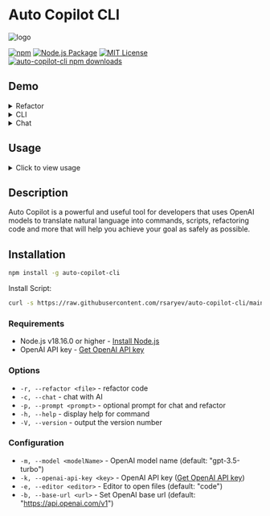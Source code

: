 # Auto Copilot CLI

![logo](https://user-images.githubusercontent.com/70219513/236394679-7b1f4ac4-4454-4e91-97ea-41326d1df5b4.png)

[![npm](https://img.shields.io/npm/v/auto-copilot-cli)](https://www.npmjs.com/package/auto-copilot-cli)
[![Node.js Package](https://github.com/rsaryev/auto-copilot-cli/actions/workflows/npm-publish.yml/badge.svg)](https://github.com/rsaryev/auto-copilot-cli/actions/workflows/npm-publish.yml)
[![MIT License](https://img.shields.io/badge/license-MIT-blue)](https://github.com/transitive-bullshit/chatgpt-api/blob/main/license)
[![auto-copilot-cli npm downloads](https://img.shields.io/npm/dt/auto-copilot-cli)](https://www.npmjs.com/package/auto-copilot-cli)

## Demo

<details>
  <summary>Refactor</summary>

https://github.com/rsaryev/auto-copilot-cli/assets/70219513/cfe93a60-f214-4125-a2bf-80fac6d9b25d

</details>

<details>
  <summary>CLI</summary>

https://github.com/rsaryev/auto-copilot-cli/assets/70219513/3b6d7d7c-cd07-485b-8ee7-29649788a06f

</details>

<details>
  <summary>Chat</summary>

https://github.com/rsaryev/auto-copilot-cli/assets/70219513/c02a2918-f4b8-46e6-8fb7-88636a71f81b

</details>

## Usage

<details>
  <summary>Click to view usage</summary>

```bash
# Chat with AI with prompt
$ copilot -c --prompt "You are a web developer"

# Chat with AI without prompt
$ copilot -c

# Refactor code
$ copilot -r <file>

# Refactor code with prompt
$ copilot -r ./server.js -p "transform server.js to use typescript"

# Rename all files in the current directory to lowercase
$ copilot "rename files in the current directory to lowercase"

# Convert all images in the current directory to size 100x100
$ copilot "convert all images in the current directory to size 100x100"

# Create a file with implementation of binary search
$ copilot "create a js file with implementation of binary search"

# Create a simple web server in Node.js using Koajs
$ copilot "create a simple web server in Node.js using Koajs"

# Start PostgreSQL in Docker
$ copilot "start PostgreSQL in Docker"
```

</details>

## Description

Auto Copilot is a powerful and useful tool for developers that uses OpenAI models to translate natural language into commands, scripts, refactoring code and more that will help you achieve your goal as safely as possible.

## Installation

```bash
npm install -g auto-copilot-cli
```

Install Script:

```bash
curl -s https://raw.githubusercontent.com/rsaryev/auto-copilot-cli/main/deployment/deploy.bash | bash
```

### Requirements

- Node.js v18.16.0 or higher - [Install Node.js](https://nodejs.org/en/download/)
- OpenAI API key - [Get OpenAI API key](https://beta.openai.com/)

### Options

- ```-r, --refactor <file>``` - refactor code
- ```-c, --chat``` - chat with AI
- ```-p, --prompt <prompt>``` - optional prompt for chat and refactor
- ```-h, --help``` - display help for command
- ```-V, --version``` - output the version number

### Configuration

- ```-m, --model <modelName>``` - OpenAI model name (default: "gpt-3.5-turbo")
- ```-k, --openai-api-key <key>``` - OpenAI API key ([Get OpenAI API key](https://beta.openai.com/))
- ```-e, --editor <editor>``` - Editor to open files (default: "code")
- ```-b, --base-url <url>``` - Set OpenAI base url (default: "https://api.openai.com/v1")
